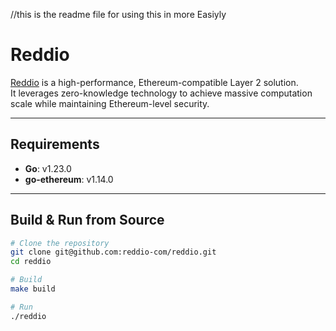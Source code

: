 //this is the readme file for using this in more Easiyly
# Reddio

[Reddio](https://www.reddio.com/) is a high-performance, Ethereum-compatible Layer 2 solution.  
It leverages zero-knowledge technology to achieve massive computation scale while maintaining Ethereum-level security.

---

## Requirements

- **Go**: v1.23.0  
- **go-ethereum**: v1.14.0  

---

## Build & Run from Source

```bash
# Clone the repository
git clone git@github.com:reddio-com/reddio.git
cd reddio

# Build
make build

# Run
./reddio
